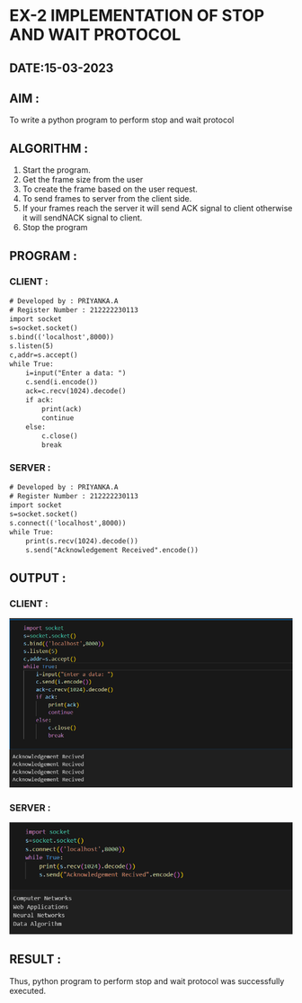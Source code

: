 # EX-2 IMPLEMENTATION OF STOP AND WAIT PROTOCOL

## DATE:15-03-2023

## AIM :
To write a python program to perform stop and wait protocol

## ALGORITHM :
1. Start the program.
2. Get the frame size from the user
3. To create the frame based on the user request.
4. To send frames to server from the client side.
5. If your frames reach the server it will send ACK signal to client
otherwise it will sendNACK signal to client.
6. Stop the program

## PROGRAM :
 
### CLIENT :
```
# Developed by : PRIYANKA.A
# Register Number : 212222230113
import socket
s=socket.socket()
s.bind(('localhost',8000))
s.listen(5)
c,addr=s.accept()
while True:
    i=input("Enter a data: ")
    c.send(i.encode())
    ack=c.recv(1024).decode()
    if ack:
        print(ack)
        continue
    else:
        c.close()
        break
```
### SERVER :
```
# Developed by : PRIYANKA.A
# Register Number : 212222230113
import socket
s=socket.socket()
s.connect(('localhost',8000))
while True:
    print(s.recv(1024).decode())
    s.send("Acknowledgement Received".encode())
```
## OUTPUT :

### CLIENT :
![](./1.png)

### SERVER :
![](./2.png)

## RESULT :
Thus, python program to perform stop and wait protocol was successfully executed.


